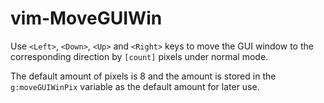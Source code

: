 # vim-MoveGUIWin

Use `<Left>`, `<Down>`, `<Up>` and `<Right>` keys to move the GUI window to the corresponding direction by `[count]` pixels under normal mode.

The default amount of pixels is 8 and the amount is stored in the `g:moveGUIWinPix` variable as the default amount for later use.
